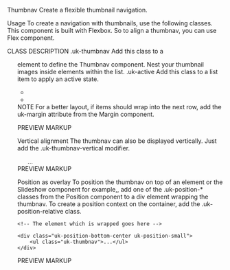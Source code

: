 

Thumbnav
Create a flexible thumbnail navigation.

Usage
To create a navigation with thumbnails, use the following classes. This component is built with Flexbox. So to align a thumbnav, you can use Flex component.

CLASS	DESCRIPTION
.uk-thumbnav	Add this class to a <ul> element to define the Thumbnav component. Nest your thumbnail images inside <a> elements within the list.
.uk-active	Add this class to a list item to apply an active state.
<ul class="uk-thumbnav">
    <li class="uk-active"><a href=""><img src="" alt=""></a></li>
    <li><a href=""><img src="" alt=""></a></li>
</ul>
NOTE For a better layout, if items should wrap into the next row, add the uk-margin attribute from the Margin component.

PREVIEW
MARKUP



Vertical alignment
The thumbnav can also be displayed vertically. Just add the .uk-thumbnav-vertical modifier.

<ul class="uk-thumbnav uk-thumbnav-vertical">...</ul>
PREVIEW
MARKUP



Position as overlay
To position the thumbnav on top of an element or the Slideshow component for example,, add one of the .uk-position-* classes from the Position component to a div element wrapping the thumbnav. To create a position context on the container, add the .uk-position-relative class.

<div class="uk-position-relative">

    <!-- The element which is wrapped goes here -->

    <div class="uk-position-bottom-center uk-position-small">
        <ul class="uk-thumbnav">...</ul>
    </div>

</div>
PREVIEW
MARKUP


